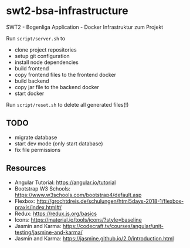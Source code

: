 # swt2-bsa-infrastructure

SWT2 - Bogenliga Application - Docker Infrastruktur zum Projekt

Run `script/server.sh` to

- clone project repositories
- setup git configuration
- install node dependencies
- build frontend
- copy frontend files to the frontend docker
- build backend
- copy jar file to the backend docker
- start docker

Run `script/reset.sh` to delete all generated files(!)

## TODO

- migrate database
- start dev mode (only start database)
- fix file permissions

## Resources

- Angular Tutorial: https://angular.io/tutorial 
- Bootstrap W3 Schools: https://www.w3schools.com/bootstrap4/default.asp 
- Flexbox: http://grochtdreis.de/schulungen/html5days-2018-1/flexbox-praxis/index.html#/ 
- Redux: https://redux.js.org/basics 
- Icons: https://material.io/tools/icons/?style=baseline 
- Jasmin and Karma: https://codecraft.tv/courses/angular/unit-testing/jasmine-and-karma/
- Jasmin and Karma: https://jasmine.github.io/2.0/introduction.html

